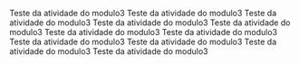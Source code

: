 Teste da atividade do modulo3
Teste da atividade do modulo3
Teste da atividade do modulo3
Teste da atividade do modulo3
Teste da atividade do modulo3
Teste da atividade do modulo3
Teste da atividade do modulo3
Teste da atividade do modulo3
Teste da atividade do modulo3
Teste da atividade do modulo3
Teste da atividade do modulo3
